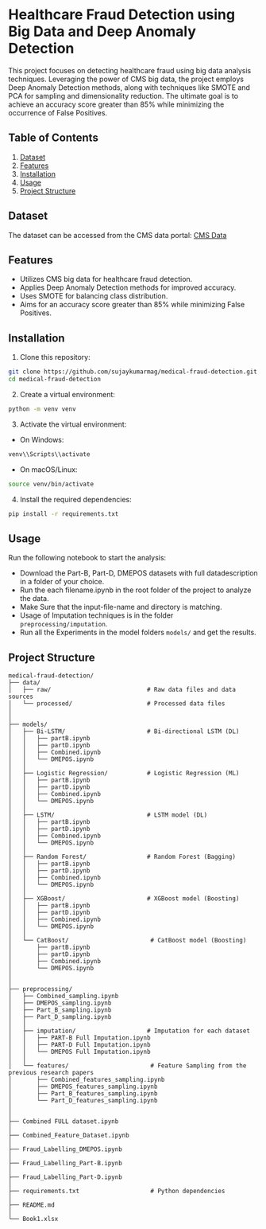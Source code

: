

# Healthcare Fraud Detection using Big Data and Deep Anomaly Detection


This project focuses on detecting healthcare fraud using big data analysis techniques. Leveraging the power of CMS big data, the project employs Deep Anomaly Detection methods, along with techniques like SMOTE and PCA for sampling and dimensionality reduction. The ultimate goal is to achieve an accuracy score greater than 85% while minimizing the occurrence of False Positives. 


## Table of Contents

1. [Dataset](#dataset)
2. [Features](#features)
3. [Installation](#installation)
4. [Usage](#usage)
5. [Project Structure](#project-structure)



## Dataset

The dataset can be accessed from the CMS data portal: [CMS Data](https://data.cms.gov)

## Features

- Utilizes CMS big data for healthcare fraud detection.
- Applies Deep Anomaly Detection methods for improved accuracy.
- Uses SMOTE for balancing class distribution.
- Aims for an accuracy score greater than 85% while minimizing False Positives.

## Installation

1. Clone this repository:

```bash
git clone https://github.com/sujaykumarmag/medical-fraud-detection.git
cd medical-fraud-detection
```

2. Create a virtual environment:

```bash
python -m venv venv
```

3. Activate the virtual environment:

- On Windows:

```bash
venv\\Scripts\\activate
```

- On macOS/Linux:

```bash
source venv/bin/activate
```

4. Install the required dependencies:

```bash
pip install -r requirements.txt
```

## Usage

Run the following notebook to start the analysis:
- Download the Part-B, Part-D, DMEPOS datasets with full datadescription in a folder of your choice.
- Run the each filename.ipynb in the root folder of the project to analyze the data.
- Make Sure that the input-file-name and directory is matching.
- Usage of Imputation techniques is in the folder `preprocessing/imputation`.
- Run all the Experiments in the model folders `models/` and get the results.

## Project Structure

```
medical-fraud-detection/
├── data/
│   ├── raw/                           # Raw data files and data sources
│   └── processed/                     # Processed data files
│
│  
├── models/
│   ├── Bi-LSTM/                       # Bi-directional LSTM (DL)
│   │   ├── partB.ipynb
│   │   ├── partD.ipynb
│   │   ├── Combined.ipynb         
│   │   └── DMEPOS.ipynb
│   │ 
│   ├── Logistic Regression/           # Logistic Regression (ML)
│   │   ├── partB.ipynb
│   │   ├── partD.ipynb
│   │   ├── Combined.ipynb         
│   │   └── DMEPOS.ipynb
│   │ 
│   ├── LSTM/                          # LSTM model (DL)
│   │   ├── partB.ipynb
│   │   ├── partD.ipynb
│   │   ├── Combined.ipynb         
│   │   └── DMEPOS.ipynb
│   │ 
│   ├── Random Forest/                 # Random Forest (Bagging)
│   │   ├── partB.ipynb
│   │   ├── partD.ipynb
│   │   ├── Combined.ipynb         
│   │   └── DMEPOS.ipynb
│   │ 
│   ├── XGBoost/                       # XGBoost model (Boosting)
│   │   ├── partB.ipynb
│   │   ├── partD.ipynb
│   │   ├── Combined.ipynb         
│   │   └── DMEPOS.ipynb
│   │           
│   └── CatBoost/                       # CatBoost model (Boosting)
│       ├── partB.ipynb
│       ├── partD.ipynb
│       ├── Combined.ipynb         
│       └── DMEPOS.ipynb
│
│   
├── preprocessing/
│   ├── Combined_sampling.ipynb
│   ├── DMEPOS_sampling.ipynb
│   ├── Part_B_sampling.ipynb
│   ├── Part_D_sampling.ipynb
│   │
│   ├── imputation/                    # Imputation for each dataset
│   │   ├── PART-B Full Imputation.ipynb
│   │   ├── PART-D Full Imputation.ipynb         
│   │   └── DMEPOS Full Imputation.ipynb
│   │           
│   └── features/                       # Feature Sampling from the previous research papers
│       ├── Combined_features_sampling.ipynb
│       ├── DMEPOS_features_sampling.ipynb
│       ├── Part_B_features_sampling.ipynb 
│       └── Part_D_features_sampling.ipynb 
│
│
├── Combined FULL dataset.ipynb
│
├── Combined_Feature_Dataset.ipynb
│
├── Fraud_Labelling_DMEPOS.ipynb
│
├── Fraud_Labelling_Part-B.ipynb
│
├── Fraud_Labelling_Part-D.ipynb 
│
├── requirements.txt                    # Python dependencies
│   
├── README.md
│  
└── Book1.xlsx                 
```
